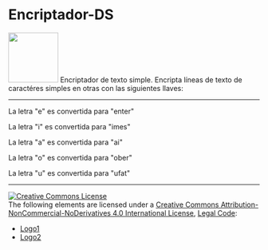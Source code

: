 # Encriptador-DS
<img src="https://imgur.com/vKfRhDn.png" width="100px">
Encriptador de texto simple.
Encripta líneas de texto de caractéres simples en otras con las siguientes llaves:

---

La letra "e" es convertida para "enter"

La letra "i" es convertida para "imes"

La letra "a" es convertida para "ai"

La letra "o" es convertida para "ober"

La letra "u" es convertida para "ufat"

---
    
<a rel="license" href="http://creativecommons.org/licenses/by-nc-nd/4.0/"><img alt="Creative Commons License" style="border-width:0" src="https://i.creativecommons.org/l/by-nc-nd/4.0/88x31.png" /></a><br />The following elements are licensed under a <a rel="license" href="http://creativecommons.org/licenses/by-nc-nd/4.0/">Creative Commons Attribution-NonCommercial-NoDerivatives 4.0 International License</a>, <a rel="legal code" href="https://creativecommons.org/licenses/by-nc-nd/4.0/legalcode">Legal Code</a>:

<ul>
    <li><a href="img/logo.svg">Logo1</a></li>
      <li><a href="img/logo_dark.svg">Logo2</a></li>
</ul>

 
 
